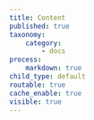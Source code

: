 ```yaml
---
title: Content
published: true
taxonomy:
    category:
        - docs
process:
    markdown: true
child_type: default
routable: true
cache_enable: true
visible: true
---
```


